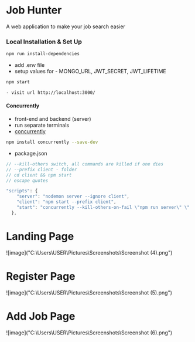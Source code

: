 # Job Hunter
A web application to make your job search easier

### Local Installation & Set Up

```sh
npm run install-dependencies
```

- add .env file
- setup values for - MONGO_URL, JWT_SECRET, JWT_LIFETIME

```sh
npm start
```
```sh
- visit url http://localhost:3000/
```
#### Concurrently

- front-end and backend (server)
- run separate terminals
- [concurrently](https://www.npmjs.com/package/concurrently)

```sh
npm install concurrently --save-dev

```

- package.json

```js
// --kill-others switch, all commands are killed if one dies
// --prefix client - folder
// cd client && npm start
// escape quotes

"scripts": {
    "server": "nodemon server --ignore client",
    "client": "npm start --prefix client",
    "start": "concurrently --kill-others-on-fail \"npm run server\" \" npm run client\""
  },
```

# Landing Page
![image]("C:\Users\USER\Pictures\Screenshots\Screenshot (4).png")



# Register Page
![image]("C:\Users\USER\Pictures\Screenshots\Screenshot (5).png")



# Add Job Page
![image]("C:\Users\USER\Pictures\Screenshots\Screenshot (6).png")

